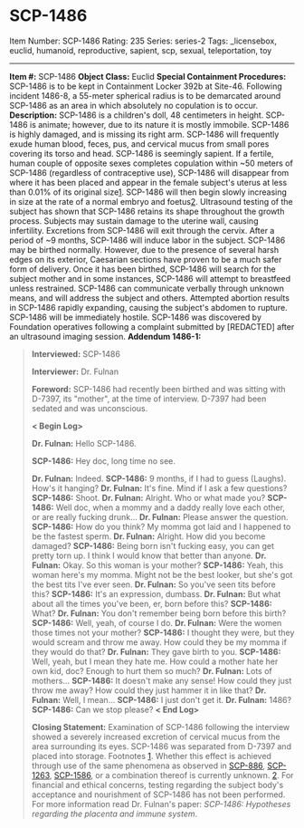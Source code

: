 # SCP-1486
Item Number: SCP-1486
Rating: 235
Series: series-2
Tags: _licensebox, euclid, humanoid, reproductive, sapient, scp, sexual, teleportation, toy

---

**Item #:** SCP-1486
**Object Class:** Euclid
**Special Containment Procedures:** SCP-1486 is to be kept in Containment Locker 392b at Site-46. Following incident 1486-8, a 55-meter spherical radius is to be demarcated around SCP-1486 as an area in which absolutely no copulation is to occur.
**Description:** SCP-1486 is a children's doll, 48 centimeters in height. SCP-1486 is animate; however, due to its nature it is mostly immobile. SCP-1486 is highly damaged, and is missing its right arm. SCP-1486 will frequently exude human blood, feces, pus, and cervical mucus from small pores covering its torso and head. SCP-1486 is seemingly sapient.
If a fertile, human couple of opposite sexes completes copulation within ~50 meters of SCP-1486 (regardless of contraceptive use), SCP-1486 will disappear from where it has been placed and appear in the female subject's uterus at less than 0.01% of its original size[1](javascript:;). SCP-1486 will then begin slowly increasing in size at the rate of a normal embryo and foetus[2](javascript:;). Ultrasound testing of the subject has shown that SCP-1486 retains its shape throughout the growth process. Subjects may sustain damage to the uterine wall, causing infertility. Excretions from SCP-1486 will exit through the cervix.
After a period of ~9 months, SCP-1486 will induce labor in the subject. SCP-1486 may be birthed normally. However, due to the presence of several harsh edges on its exterior, Caesarian sections have proven to be a much safer form of delivery.
Once it has been birthed, SCP-1486 will search for the subject mother and in some instances, SCP-1486 will attempt to breastfeed unless restrained. SCP-1486 can communicate verbally through unknown means, and will address the subject and others.
Attempted abortion results in SCP-1486 rapidly expanding, causing the subject's abdomen to rupture. SCP-1486 will be immediately hostile.
SCP-1486 was discovered by Foundation operatives following a complaint submitted by [REDACTED] after an ultrasound imaging session.
**Addendum 1486-1:**
> **Interviewed:** SCP-1486  
>    
>  **Interviewer:** Dr. Fulnan  
>    
>  **Foreword:** SCP-1486 had recently been birthed and was sitting with D-7397, its "mother", at the time of interview. D-7397 had been sedated and was unconscious.  
>    
>  **< Begin Log>**  
>    
>  **Dr. Fulnan:** Hello SCP-1486.  
>    
>  **SCP-1486:** Hey doc, long time no see.  
>    
>  **Dr. Fulnan:** Indeed.
> **SCP-1486:** 9 months, if I had to guess (Laughs). How's it hanging?
> **Dr. Fulnan:** It's fine. Mind if I ask a few questions?
> **SCP-1486:** Shoot.
> **Dr. Fulnan:** Alright. Who or what made you?
> **SCP-1486:** Well doc, when a mommy and a daddy really love each other, or are really fucking drunk…
> **Dr. Fulnan:** Please answer the question.
> **SCP-1486:** How do you think? My momma got laid and I happened to be the fastest sperm.
> **Dr. Fulnan:** Alright. How did you become damaged?
> **SCP-1486:** Being born isn't fucking easy, you can get pretty torn up. I think I would know that better than anyone.
> **Dr. Fulnan:** Okay. So this woman is your mother?
> **SCP-1486:** Yeah, this woman here's my momma. Might not be the best looker, but she's got the best tits I've ever seen.
> **Dr. Fulnan:** So you've seen tits before this?
> **SCP-1486:** It's an expression, dumbass.
> **Dr. Fulnan:** But what about all the times you've been, er, born before this?
> **SCP-1486:** What?
> **Dr. Fulnan:** You don't remember being born before this birth?
> **SCP-1486:** Well, yeah, of course I do.
> **Dr. Fulnan:** Were the women those times not your mother?
> **SCP-1486:** I thought they were, but they would scream and throw me away. How could they be my momma if they would do that?
> **Dr. Fulnan:** They gave birth to you.
> **SCP-1486:** Well, yeah, but I mean they hate me. How could a mother hate her own kid, doc? Enough to hurt them so much?
> **Dr. Fulnan:** Lots of mothers…
> **SCP-1486:** It doesn't make any sense! How could they just throw me away? How could they just hammer it in like that?
> **Dr. Fulnan:** Well, I mean…
> **SCP-1486:** I just don't get it.
> **Dr. Fulnan:** 1486?
> **SCP-1486:** Can we stop please?
> **< End Log>**  
>    
>  **Closing Statement:** Examination of SCP-1486 following the interview showed a severely increased excretion of cervical mucus from the area surrounding its eyes. SCP-1486 was separated from D-7397 and placed into storage.
Footnotes
[1](javascript:;). Whether this effect is achieved through use of the same phenomena as observed in [SCP-886](/scp-886), [SCP-1263](/scp-1263), [SCP-1586](/scp-1586), or a combination thereof is currently unknown.
[2](javascript:;). For financial and ethical concerns, testing regarding the subject body's acceptance and nourishment of SCP-1486 has not been performed. For more information read Dr. Fulnan's paper: _SCP-1486: Hypotheses regarding the placenta and immune system_.